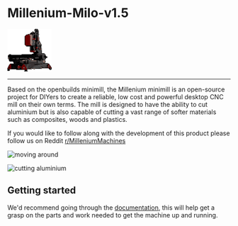 # Millenium-Milo-v1.5

![pixelated](./images/pixelated.png)

---

Based on the openbuilds minimill, the Millenium minimill is an open-source project for DIYers to create a reliable, low cost and powerful desktop CNC mill on their own terms. The mill is designed to have the ability to cut aluminium but is also capable of cutting a vast range of softer materials such as composites, woods and plastics.

If you would like to follow along with the development of this product please follow us on Reddit [r/MilleniumMachines](https://www.reddit.com/r/MilleniumMachines/)

![moving around](./images/moving.gif)

![cutting aluminium](./images/cutting.gif)

## Getting started

We'd recommend going through the [documentation](./docs/readme.md), this will help get a grasp on the parts and work needed to get the machine up and running.
